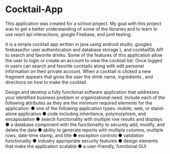 # Cocktail-App


This application was created for a school project. My goal with this project was to get a better understanding of some of the libraries  and to learn to use react api interactions, google Firebase, and junit testing. 

It is a simple cocktail app written in java using android studio, googles firebase(for user authentication and database storage ), and cocktailDb API to search and favorite drinks.
Some of the features of this application allow the user to login or create an account to view the cocktail list.
Once logged in users can search and favorite cocktails along with edit personal information on their private account.
When a cocktail is clicked a new fragment appears that gives the user the drink name, ingredients , and directions on how to make the cocktail. 



Design and develop a fully functional software application that addresses your identified business problem or organizational need. Include each  of the following attributes as they are the minimum required elements  for the application:
●  one of the following application types: mobile, web, or stand-alone application
●  code including inheritance, polymorphism, and encapsulation
●  search functionality with multiple row results and displays
●  a database component with the functionality to securely add, modify, and delete the data
●  ability to generate reports with multiple columns, multiple rows, date-time stamp, and title
●  exception controls
●  validation functionality
●  industry appropriate security features
●  design elements that make the application scalable
●  a user-friendly, functional GUI
